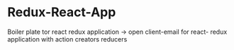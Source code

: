 # Redux-React-App

Boiler plate tor react redux application -> open client-email for react- redux application with action creators reducers 
